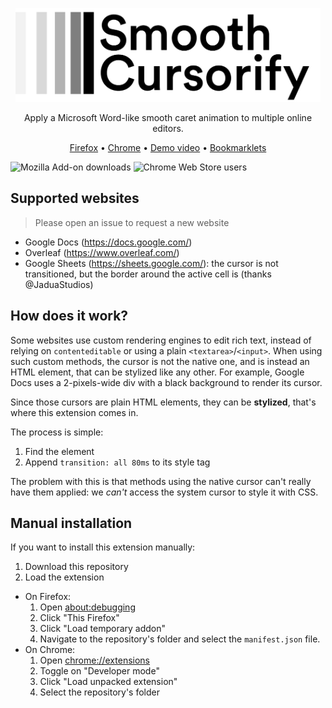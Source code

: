 <p align="center">
    <img src="./logotype.png" alt="SmoothCursorify" height="150px">
    <p align="center">Apply a Microsoft Word-like smooth caret animation to multiple online editors.</p>
    <p align="center"><a href="https://addons.mozilla.org/fr/firefox/addon/smooth-cursorify/">Firefox</a>&nbsp;&bull;&nbsp;<a href="https://chrome.google.com/webstore/detail/smooth-cursorify/ohhjfajndpfpbimipmehmdkblnbelaec?hl=fr&authuser=0">Chrome</a>&nbsp;&bull;&nbsp;<a href="https://www.youtube.com/watch?v=35It5ijWl_0">Demo video</a>&nbsp;&bull;&nbsp;<a href="https://ewen-lbh.github.io/smooth-cursorify/">Bookmarklets</a></p>
</p>

![Mozilla Add-on downloads](https://img.shields.io/amo/dw/smooth-cursorify?label=firefox%20downloads)
![Chrome Web Store users](https://img.shields.io/chrome-web-store/users/ohhjfajndpfpbimipmehmdkblnbelaec?label=chrome%20users)


  
## Supported websites
> Please open an issue to request a new website

* Google Docs (https://docs.google.com/) 
* Overleaf (https://www.overleaf.com/) 
* Google Sheets (https://sheets.google.com/): the cursor is not transitioned, but the border around the active cell is (thanks @JaduaStudios)

## How does it work?

Some websites use custom rendering engines to edit rich text, instead of relying on `contenteditable` or using a plain `<textarea>`/`<input>`. When using such custom methods, the cursor is not the native one, and is instead an HTML element, that can be stylized like any other. For example, Google Docs uses a 2-pixels-wide div with a black background to render its cursor.

Since those cursors are plain HTML elements, they can be **stylized**, that's where this extension comes in.

The process is simple:

1. Find the element
2. Append `transition: all 80ms` to its style tag

The problem with this is that methods using the native cursor can't really have them applied: we _can't_ access the system cursor to style it with CSS.


## Manual installation
If you want to install this extension manually:

1. Download this repository
2. Load the extension
  * On Firefox:
    1. Open <about:debugging>
    2. Click "This Firefox"
    3. Click "Load temporary addon"
    4. Navigate to the repository's folder and select the `manifest.json` file.
  * On Chrome: 
    1. Open <chrome://extensions>
    2. Toggle on "Developer mode"
    3. Click "Load unpacked extension"
    4. Select the repository's folder
